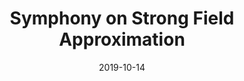 ---
title: "Symphony on Strong Field Approximation"
collection: publications
permalink: " /publication/2019-10-14-Symphony on Strong Field Approximation"
date: 2019-10-14
venue: 'Rep. Prog. Phys. '
paperurl: 'https://iopscience.iop.org/article/10.1088/1361-6633/ab2bb1/meta'
citation: 'K. Amini, [et al. including A. S. Maxwell]. Rep. Prog. Phys. 82 116001 (2019)'
---